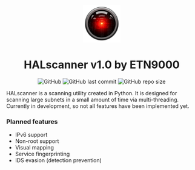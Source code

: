 <p align="center">
    <img src="img/logo.png" width="100px"></img>
</p>
<h1 align="center"> <b>HALscanner v1.0 by ETN9000</b> </h1>

<p align="center">
    <img alt="GitHub" src="https://img.shields.io/github/license/etn9000/halscan?style=flat-square">
    <img alt="GitHub last commit" src="https://img.shields.io/github/last-commit/etn9000/halscan?style=flat-square">
    <img alt="GitHub repo size" src="https://img.shields.io/github/repo-size/etn9000/halscan?style=flat-square">
</p>

HALscanner is a scanning utility created in Python. It is designed for scanning large subnets in a small amount of time via multi-threading.
Currently in development, so not all features have been implemented yet.

### Planned features
- IPv6 support
- Non-root support
- Visual mapping
- Service fingerprinting
- IDS evasion (detection prevention)